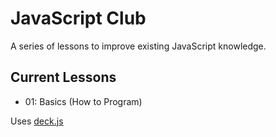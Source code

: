 # JavaScript Club

A series of lessons to improve existing JavaScript knowledge.

## Current Lessons

- 01: Basics (How to Program)

Uses [deck.js](https://github.com/imakewebthings/deck.js/)
